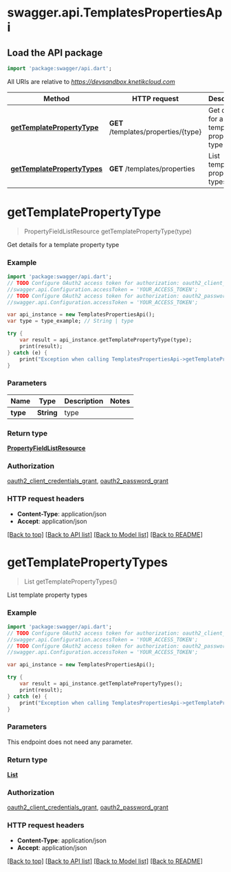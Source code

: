 # swagger.api.TemplatesPropertiesApi

## Load the API package
```dart
import 'package:swagger/api.dart';
```

All URIs are relative to *https://devsandbox.knetikcloud.com*

Method | HTTP request | Description
------------- | ------------- | -------------
[**getTemplatePropertyType**](TemplatesPropertiesApi.md#getTemplatePropertyType) | **GET** /templates/properties/{type} | Get details for a template property type
[**getTemplatePropertyTypes**](TemplatesPropertiesApi.md#getTemplatePropertyTypes) | **GET** /templates/properties | List template property types


# **getTemplatePropertyType**
> PropertyFieldListResource getTemplatePropertyType(type)

Get details for a template property type

### Example 
```dart
import 'package:swagger/api.dart';
// TODO Configure OAuth2 access token for authorization: oauth2_client_credentials_grant
//swagger.api.Configuration.accessToken = 'YOUR_ACCESS_TOKEN';
// TODO Configure OAuth2 access token for authorization: oauth2_password_grant
//swagger.api.Configuration.accessToken = 'YOUR_ACCESS_TOKEN';

var api_instance = new TemplatesPropertiesApi();
var type = type_example; // String | type

try { 
    var result = api_instance.getTemplatePropertyType(type);
    print(result);
} catch (e) {
    print("Exception when calling TemplatesPropertiesApi->getTemplatePropertyType: $e\n");
}
```

### Parameters

Name | Type | Description  | Notes
------------- | ------------- | ------------- | -------------
 **type** | **String**| type | 

### Return type

[**PropertyFieldListResource**](PropertyFieldListResource.md)

### Authorization

[oauth2_client_credentials_grant](../README.md#oauth2_client_credentials_grant), [oauth2_password_grant](../README.md#oauth2_password_grant)

### HTTP request headers

 - **Content-Type**: application/json
 - **Accept**: application/json

[[Back to top]](#) [[Back to API list]](../README.md#documentation-for-api-endpoints) [[Back to Model list]](../README.md#documentation-for-models) [[Back to README]](../README.md)

# **getTemplatePropertyTypes**
> List<PropertyFieldListResource> getTemplatePropertyTypes()

List template property types

### Example 
```dart
import 'package:swagger/api.dart';
// TODO Configure OAuth2 access token for authorization: oauth2_client_credentials_grant
//swagger.api.Configuration.accessToken = 'YOUR_ACCESS_TOKEN';
// TODO Configure OAuth2 access token for authorization: oauth2_password_grant
//swagger.api.Configuration.accessToken = 'YOUR_ACCESS_TOKEN';

var api_instance = new TemplatesPropertiesApi();

try { 
    var result = api_instance.getTemplatePropertyTypes();
    print(result);
} catch (e) {
    print("Exception when calling TemplatesPropertiesApi->getTemplatePropertyTypes: $e\n");
}
```

### Parameters
This endpoint does not need any parameter.

### Return type

[**List<PropertyFieldListResource>**](PropertyFieldListResource.md)

### Authorization

[oauth2_client_credentials_grant](../README.md#oauth2_client_credentials_grant), [oauth2_password_grant](../README.md#oauth2_password_grant)

### HTTP request headers

 - **Content-Type**: application/json
 - **Accept**: application/json

[[Back to top]](#) [[Back to API list]](../README.md#documentation-for-api-endpoints) [[Back to Model list]](../README.md#documentation-for-models) [[Back to README]](../README.md)

